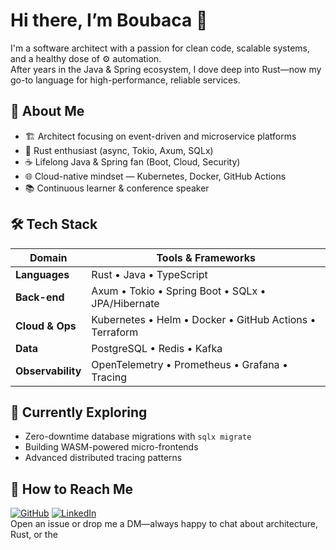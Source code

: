 # Hi there, I’m Boubaca 👋

I'm a software architect with a passion for clean code, scalable systems, and a healthy dose of ⚙️ automation.  
After years in the Java & Spring ecosystem, I dove deep into Rust—now my go-to language for high-performance, reliable services.

## 🚀 About Me
- 🏗  Architect focusing on event-driven and microservice platforms  
- 🦀 Rust enthusiast (async, Tokio, Axum, SQLx)  
- ☕️ Lifelong Java & Spring fan (Boot, Cloud, Security)  
- 🌐 Cloud-native mindset — Kubernetes, Docker, GitHub Actions  
- 📚 Continuous learner & conference speaker

## 🛠  Tech Stack
| Domain | Tools & Frameworks |
| ------ | ------------------ |
| **Languages** | Rust • Java • TypeScript |
| **Back-end** | Axum • Tokio • Spring Boot • SQLx • JPA/Hibernate |
| **Cloud & Ops** | Kubernetes • Helm • Docker • GitHub Actions • Terraform |
| **Data** | PostgreSQL • Redis • Kafka |
| **Observability** | OpenTelemetry • Prometheus • Grafana • Tracing |

## 🌱 Currently Exploring
- Zero-downtime database migrations with `sqlx migrate`
- Building WASM-powered micro-frontends
- Advanced distributed tracing patterns

## 💬 How to Reach Me
[![GitHub](https://img.shields.io/badge/GitHub-@boubaca-181717?logo=github&style=for-the-badge)](https://github.com/boubaca)
[![LinkedIn](https://img.shields.io/badge/LinkedIn-Connect-blue?logo=linkedin&style=for-the-badge)](https://www.linkedin.com/in/your-link/)  
Open an issue or drop me a DM—always happy to chat about architecture, Rust, or the
